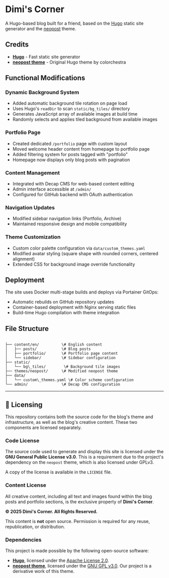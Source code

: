 # Dimi's Corner

A Hugo-based blog built for a friend, based on the [Hugo](https://gohugo.io/) static site generator and the [neopost](https://github.com/salatine/neopost) theme.

## Credits

- **[Hugo](https://gohugo.io/)** - Fast static site generator
- **[neopost theme](https://github.com/salatine/neopost)** - Original Hugo theme by colorchestra

## Functional Modifications

### Dynamic Background System
- Added automatic background tile rotation on page load
- Uses Hugo's `readDir` to scan `static/bg_tiles/` directory
- Generates JavaScript array of available images at build time
- Randomly selects and applies tiled background from available images

### Portfolio Page
- Created dedicated `/portfolio` page with custom layout
- Moved welcome header content from homepage to portfolio page
- Added filtering system for posts tagged with "portfolio"
- Homepage now displays only blog posts with pagination

### Content Management
- Integrated with Decap CMS for web-based content editing
- Admin interface accessible at `/admin/`
- Configured for GitHub backend with OAuth authentication

### Navigation Updates
- Modified sidebar navigation links (Portfolio, Archive)
- Maintained responsive design and mobile compatibility

### Theme Customization
- Custom color palette configuration via `data/custom_themes.yaml`
- Modified avatar styling (square shape with rounded corners, centered alignment)
- Extended CSS for background image override functionality

## Deployment

The site uses Docker multi-stage builds and deploys via Portainer GitOps:
- Automatic rebuilds on GitHub repository updates
- Container-based deployment with Nginx serving static files
- Build-time Hugo compilation with theme integration

## File Structure

```

├── content/en/          \# English content
│   ├── posts/           \# Blog posts
│   ├── portfolio/       \# Portfolio page content
│   └── sidebar/         \# Sidebar configuration
├── static/
│   └── bg\_tiles/        \# Background tile images
├── themes/neopost/      \# Modified neopost theme
├── data/
│   └── custom\_themes.yaml \# Color scheme configuration
└── admin/               \# Decap CMS configuration

```

---

## 📜 Licensing

This repository contains both the source code for the blog's theme and infrastructure, as well as the blog's creative content. These two components are licensed separately.

### Code License

The source code used to generate and display this site is licensed under the **GNU General Public License v3.0**. This is a requirement due to the project's dependency on the `neopost` theme, which is also licensed under GPLv3.

A copy of the license is available in the `LICENSE` file.

### Content License

All creative content, including all text and images found within the blog posts and portfolio sections, is the exclusive property of **Dimi's Corner**.

**© 2025 Dimi's Corner. All Rights Reserved.**

This content is **not** open source. Permission is required for any reuse, republication, or distribution.

### Dependencies

This project is made possible by the following open-source software:

-   **[Hugo](https://gohugo.io/)**, licensed under the [Apache License 2.0](https://github.com/gohugoio/hugo/blob/master/LICENSE).
-   **[neopost theme](https://github.com/salatine/neopost)**, licensed under the [GNU GPL v3.0](https://github.com/salatine/neopost/blob/main/LICENSE). Our project is a derivative work of this theme.
